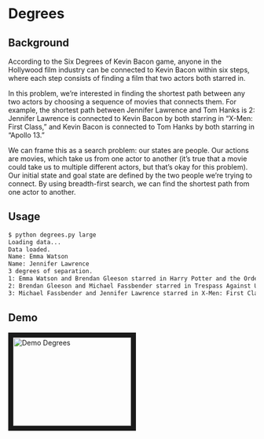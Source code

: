 # Degrees

## Background

According to the Six Degrees of Kevin Bacon game, anyone in the Hollywood film industry can be connected
to Kevin Bacon within six steps, where each step consists of finding a film that two actors both starred in.

In this problem, we’re interested in finding the shortest path between any two actors by choosing a sequence
of movies that connects them. For example, the shortest path between Jennifer Lawrence and Tom Hanks is
2: Jennifer Lawrence is connected to Kevin Bacon by both starring in “X-Men: First Class,” and Kevin Bacon
is connected to Tom Hanks by both starring in “Apollo 13.”

We can frame this as a search problem: our states are people. Our actions are movies, which take us from one
actor to another (it’s true that a movie could take us to multiple different actors, but that’s okay for this problem).
Our initial state and goal state are defined by the two people we’re trying to connect. By using breadth-first search,
we can find the shortest path from one actor to another.

## Usage

```bash
$ python degrees.py large
Loading data...
Data loaded.
Name: Emma Watson
Name: Jennifer Lawrence
3 degrees of separation.
1: Emma Watson and Brendan Gleeson starred in Harry Potter and the Order of the Phoenix
2: Brendan Gleeson and Michael Fassbender starred in Trespass Against Us
3: Michael Fassbender and Jennifer Lawrence starred in X-Men: First Class
```

## Demo
<a href="http://www.youtube.com/watch?feature=player_embedded&v=yRnkHhSkx-k
" target="_blank"><img src="http://img.youtube.com/vi/yRnkHhSkx-k/0.jpg"
alt="Demo Degrees" width="240" height="180" border="10" /></a>
